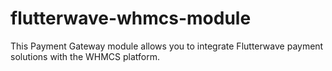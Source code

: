 # flutterwave-whmcs-module
This Payment Gateway module allows you to integrate Flutterwave payment solutions with the  WHMCS platform.
